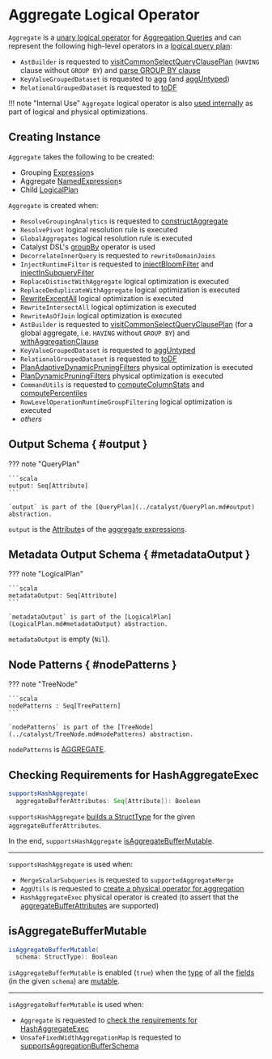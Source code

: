 # Aggregate Logical Operator

`Aggregate` is a [unary logical operator](LogicalPlan.md#UnaryNode) for [Aggregation Queries](../aggregations/index.md) and can represent the following high-level operators in a [logical query plan](LogicalPlan.md):

* `AstBuilder` is requested to [visitCommonSelectQueryClausePlan](../sql/AstBuilder.md#visitCommonSelectQueryClausePlan) (`HAVING` clause without `GROUP BY`) and [parse GROUP BY clause](../sql/AstBuilder.md#withAggregationClause)
* `KeyValueGroupedDataset` is requested to [agg](../KeyValueGroupedDataset.md#agg) (and [aggUntyped](../KeyValueGroupedDataset.md#aggUntyped))
* `RelationalGroupedDataset` is requested to [toDF](../RelationalGroupedDataset.md#toDF)

!!! note "Internal Use"
    `Aggregate` logical operator is also [used internally](#creating-instance) as part of logical and physical optimizations.

## Creating Instance

`Aggregate` takes the following to be created:

* <span id="groupingExpressions"> Grouping [Expression](../expressions/Expression.md)s
* <span id="aggregateExpressions"> Aggregate [NamedExpression](../expressions/NamedExpression.md)s
* <span id="child"> Child [LogicalPlan](LogicalPlan.md)

`Aggregate` is created when:

* `ResolveGroupingAnalytics` is requested to [constructAggregate](../logical-analysis-rules/ResolveGroupingAnalytics.md#constructAggregate)
* `ResolvePivot` logical resolution rule is executed
* `GlobalAggregates` logical resolution rule is executed
* Catalyst DSL's [groupBy](../catalyst-dsl/DslLogicalPlan.md#groupBy) operator is used
* `DecorrelateInnerQuery` is requested to `rewriteDomainJoins`
* `InjectRuntimeFilter` is requested to [injectBloomFilter](../logical-optimizations/InjectRuntimeFilter.md#injectBloomFilter) and [injectInSubqueryFilter](../logical-optimizations/InjectRuntimeFilter.md#injectInSubqueryFilter)
* `ReplaceDistinctWithAggregate` logical optimization is executed
* `ReplaceDeduplicateWithAggregate` logical optimization is executed
* [RewriteExceptAll](../logical-optimizations/RewriteExceptAll.md) logical optimization is executed
* `RewriteIntersectAll` logical optimization is executed
* `RewriteAsOfJoin` logical optimization is executed
* `AstBuilder` is requested to [visitCommonSelectQueryClausePlan](../sql/AstBuilder.md#visitCommonSelectQueryClausePlan) (for a global aggregate, i.e. `HAVING` without `GROUP BY`) and [withAggregationClause](../sql/AstBuilder.md#withAggregationClause)
* `KeyValueGroupedDataset` is requested to [aggUntyped](../KeyValueGroupedDataset.md#aggUntyped)
* `RelationalGroupedDataset` is requested to [toDF](../RelationalGroupedDataset.md#toDF)
* [PlanAdaptiveDynamicPruningFilters](../physical-optimizations/PlanAdaptiveDynamicPruningFilters.md) physical optimization is executed
* [PlanDynamicPruningFilters](../physical-optimizations/PlanDynamicPruningFilters.md) physical optimization is executed
* `CommandUtils` is requested to [computeColumnStats](../CommandUtils.md#computeColumnStats) and [computePercentiles](../CommandUtils.md#computePercentiles)
* `RowLevelOperationRuntimeGroupFiltering` logical optimization is executed
* _others_

## Output Schema { #output }

??? note "QueryPlan"

    ```scala
    output: Seq[Attribute]
    ```

    `output` is part of the [QueryPlan](../catalyst/QueryPlan.md#output) abstraction.

`output` is the [Attribute](../expressions/NamedExpression.md#toAttribute)s of the [aggregate expressions](#aggregateExpressions).

## Metadata Output Schema { #metadataOutput }

??? note "LogicalPlan"

    ```scala
    metadataOutput: Seq[Attribute]
    ```

    `metadataOutput` is part of the [LogicalPlan](LogicalPlan.md#metadataOutput) abstraction.

`metadataOutput` is empty (`Nil`).

## Node Patterns { #nodePatterns }

??? note "TreeNode"

    ```scala
    nodePatterns : Seq[TreePattern]
    ```

    `nodePatterns` is part of the [TreeNode](../catalyst/TreeNode.md#nodePatterns) abstraction.

`nodePatterns` is [AGGREGATE](../catalyst/TreePattern.md#AGGREGATE).

## <span id="supportsHashAggregate"> Checking Requirements for HashAggregateExec

```scala
supportsHashAggregate(
  aggregateBufferAttributes: Seq[Attribute]): Boolean
```

`supportsHashAggregate` [builds a StructType](../types/StructType.md#fromAttributes) for the given `aggregateBufferAttributes`.

In the end, `supportsHashAggregate` [isAggregateBufferMutable](#isAggregateBufferMutable).

---

`supportsHashAggregate` is used when:

* `MergeScalarSubqueries` is requested to `supportedAggregateMerge`
* `AggUtils` is requested to [create a physical operator for aggregation](../AggUtils.md#createAggregate)
* `HashAggregateExec` physical operator is created (to assert that the [aggregateBufferAttributes](../physical-operators/HashAggregateExec.md#aggregateBufferAttributes) are supported)

## <span id="isAggregateBufferMutable"> isAggregateBufferMutable

```scala
isAggregateBufferMutable(
  schema: StructType): Boolean
```

`isAggregateBufferMutable` is enabled (`true`) when the [type](../types/StructField.md#dataType) of all the [fields](../types/StructField.md) (in the given `schema`) are [mutable](../UnsafeRow.md#isMutable).

---

`isAggregateBufferMutable` is used when:

* `Aggregate` is requested to [check the requirements for HashAggregateExec](#supportsHashAggregate)
* `UnsafeFixedWidthAggregationMap` is requested to [supportsAggregationBufferSchema](../aggregations/UnsafeFixedWidthAggregationMap.md#supportsAggregationBufferSchema)
